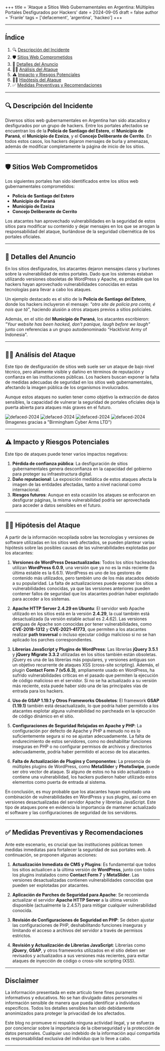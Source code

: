 +++
title = 'Ataque a Sitios Web Gubernamentales en Argentina: Múltiples Portales Desfigurados por Hackers'
date = 2024-09-05
draft = false
author = 'Franle'
tags = ['defacement', 'argentina', 'hackeo']
+++

---

## Índice
1. 🔍 [Descripción del Incidente](#-descripci%C3%B3n-del-incidente)
2. 🛡️ [Sitios Web Comprometidos](#sitios-web-comprometidos)
3. 🛑 [Detalles del Anuncio](#detalles-del-anuncio)
4. 🕵️‍♂️ [Análisis del Ataque](#análisis-del-ataque)
5. ⚠️ [Impacto y Riesgos Potenciales](#impacto-y-riesgos-potenciales)
6. 🕵️‍♂️ [Hipótesis del Ataque](#hipótesis-del-ataque)
7. ✅ [Medidas Preventivas y Recomendaciones](#medidas-preventivas-y-recomendaciones)

---

## 🔍 Descripción del Incidente

Diversos sitios web gubernamentales en Argentina han sido atacados y desfigurados por un grupo de hackers. Entre los portales afectados se encuentran los de la **Policía de Santiago del Estero**, el **Municipio de Paraná**, el **Municipio de Ezeiza**, y el **Concejo Deliberante de Cerrito**. En todos estos casos, los hackers dejaron mensajes de burla y amenazas, además de modificar completamente la página de inicio de los sitios.

---

## 🛡️ Sitios Web Comprometidos

Los siguientes portales han sido identificados entre los sitios web gubernamentales comprometidos:

- **Policía de Santiago del Estero**
- **Municipio de Paraná**
- **Municipio de Ezeiza**
- **Concejo Deliberante de Cerrito**

Los atacantes han aprovechado vulnerabilidades en la seguridad de estos sitios para modificar su contenido y dejar mensajes en los que se arrogan la responsabilidad del ataque, burlándose de la seguridad cibernética de los portales oficiales.

---

## 🛑 Detalles del Anuncio

En los sitios desfigurados, los atacantes dejaron mensajes claros y burlones sobre la vulnerabilidad de estos portales. Dado que los sistemas estaban utilizando versiones obsoletas de WordPress y Apache, es probable que los hackers hayan aprovechado vulnerabilidades conocidas en estas tecnologías para llevar a cabo los ataques.

Un ejemplo destacado es el sitio de la **Policía de Santiago del Estero**, donde los hackers incluyeron el mensaje: _"otro site de policia pra conta, é nois que tá"_, haciendo alusión a otros ataques previos a sitios policiales.

Además, en el sitio del **Municipio de Paraná**, los atacantes escribieron: _"Your website has been hacked, don’t panique, laugh before we laugh"_ junto con referencias a un grupo autodenominado "Hacktivist Army of Indonesia".

---

## 🕵️‍♂️ Análisis del Ataque

Este tipo de desfiguración de sitios web suele ser un ataque de bajo nivel técnico, pero altamente visible y dañino en términos de reputación y confianza en las instituciones públicas. Los hackers buscan exponer la falta de medidas adecuadas de seguridad en los sitios web gubernamentales, afectando la imagen pública de los organismos involucrados.

Aunque estos ataques no suelen tener como objetivo la extracción de datos sensibles, la capacidad de vulnerar la seguridad de portales oficiales deja la puerta abierta para ataques más graves en el futuro.

![defaced-2024](https://pbs.twimg.com/media/GWtmk0vWQAAHyMY?format=jpg&name=medium)
![defaced-2024](https://pbs.twimg.com/media/GWtmk0sXQAAtvIB?format=jpg&name=medium)
![defaced-2024](https://pbs.twimg.com/media/GWtmk0tXgAEYoqo?format=jpg&name=medium)
![defaced-2024](https://pbs.twimg.com/media/GWtmk0vWoAEo10y?format=jpg&name=medium)
(Imagenes gracias a "Birmingham Cyber Arms LTD")

---

## ⚠️ Impacto y Riesgos Potenciales

Este tipo de ataques puede tener varios impactos negativos:

1. **Pérdida de confianza pública**: La desfiguración de sitios gubernamentales genera desconfianza en la capacidad del gobierno para proteger su infraestructura digital.
2. **Daño reputacional**: La exposición mediática de estos ataques afecta la imagen de las entidades afectadas, tanto a nivel nacional como internacional.
3. **Riesgos futuros**: Aunque en esta ocasión los ataques se enfocaron en desfigurar páginas, la misma vulnerabilidad podría ser aprovechada para acceder a datos sensibles en el futuro.

---

## 🕵️‍♂️ Hipótesis del Ataque

A partir de la información recopilada sobre las tecnologías y versiones de software utilizadas en los sitios web afectados, se pueden plantear varias hipótesis sobre las posibles causas de las vulnerabilidades explotadas por los atacantes:

1. **Versiones de WordPress Desactualizadas**: Todos los sitios hackeados utilizan **WordPress 6.0.9**, una versión que ya no es la más reciente (la última estable es la 6.6.1). WordPress es uno de los gestores de contenido más utilizados, pero también uno de los más atacados debido a su popularidad. La falta de actualizaciones puede exponer los sitios a vulnerabilidades conocidas, ya que las versiones anteriores pueden contener fallos de seguridad que los atacantes podrían haber explotado para acceder a los sistemas.

2. **Apache HTTP Server 2.4.29 en Ubuntu**: El servidor web Apache utilizado en los sitios está en la versión **2.4.29**, la cual también está desactualizada (la versión estable actual es 2.4.62). Las versiones antiguas de Apache son conocidas por tener vulnerabilidades, como **CVE-2018-1312** y **CVE-2021-41773**, que permiten a los atacantes realizar **path traversal** o incluso ejecutar código malicioso si no se han aplicado los parches correspondientes.

3. **Librerías JavaScript y Plugins de WordPress**: Las librerías **jQuery 3.5.1** y **jQuery Migrate 3.3.2** utilizadas en los sitios también están obsoletas. jQuery es una de las librerías más populares, y versiones antiguas son un objetivo recurrente de ataques XSS (cross-site scripting). Además, el plugin **Contact Form 7 (v5.6.3)**, ampliamente usado en WordPress, ha sufrido vulnerabilidades críticas en el pasado que permiten la ejecución de código malicioso en el servidor. Si no se ha actualizado a su versión más reciente, esta puede haber sido una de las principales vías de entrada para los hackers.

4. **Uso de GSAP 1.19.1 y Otros Frameworks Obsoletos**: El framework **GSAP (1.19.1)** también está desactualizado, lo que podría haber permitido a los atacantes explotar alguna vulnerabilidad no parcheada en la ejecución de código dinámico en el sitio.

5. **Configuraciones de Seguridad Relajadas en Apache y PHP**: La configuración por defecto de Apache y PHP a menudo no es lo suficientemente segura si no se ajustan adecuadamente. La falta de endurecimiento de estos servidores, como no deshabilitar funciones inseguras en PHP o no configurar permisos de archivos y directorios adecuadamente, podría haber permitido el acceso de los atacantes.

6. **Falta de Actualización de Plugins y Componentes**: La presencia de múltiples plugins de WordPress, como **MetaSlider** y **PhotoSwipe**, puede ser otro vector de ataque. Si alguno de estos no ha sido actualizado o contiene una vulnerabilidad, los hackers pudieron haber utilizado estos elementos como puerta de entrada al sistema.

En conclusión, es muy probable que los atacantes hayan explotado una combinación de vulnerabilidades en WordPress y sus plugins, así como en versiones desactualizadas del servidor Apache y librerías JavaScript. Este tipo de ataques pone en evidencia la importancia de mantener actualizado el software y las configuraciones de seguridad de los servidores.

---

## ✅ Medidas Preventivas y Recomendaciones

Ante este escenario, es crucial que las instituciones públicas tomen medidas inmediatas para fortalecer la seguridad de sus portales web. A continuación, se proponen algunas acciones:

1. **Actualización Inmediata de CMS y Plugins**: Es fundamental que todos los sitios actualicen a la última versión de **WordPress**, junto con todos los plugins instalados como **Contact Form 7** y **MetaSlider**. Las versiones desactualizadas contienen vulnerabilidades conocidas que pueden ser explotadas por atacantes.

2. **Aplicación de Parches de Seguridad para Apache**: Se recomienda actualizar el servidor **Apache HTTP Server** a la última versión disponible (actualmente la 2.4.57) para mitigar cualquier vulnerabilidad conocida.

3. **Revisión de Configuraciones de Seguridad en PHP**: Se deben ajustar las configuraciones de PHP, deshabilitando funciones inseguras y limitando el acceso a archivos del servidor a través de permisos estrictos.

4. **Revisión y Actualización de Librerías JavaScript**: Librerías como **jQuery**, **GSAP**, y otros frameworks utilizados en el sitio deben ser revisados y actualizados a sus versiones más recientes, para evitar ataques de inyección de código o cross-site scripting (XSS).

---

## Disclaimer

La información presentada en este artículo tiene fines puramente informativos y educativos. No se han divulgado datos personales ni información sensible de manera que pueda identificar a individuos específicos. Todos los detalles sensibles han sido debidamente anonimizados para proteger la privacidad de los afectados.

Este blog no promueve ni respalda ninguna actividad ilegal, y se esfuerza por concienciar sobre la importancia de la ciberseguridad y la protección de datos personales. Cualquier uso indebido de la información aquí compartida es responsabilidad exclusiva del individuo que lo lleve a cabo.

---
